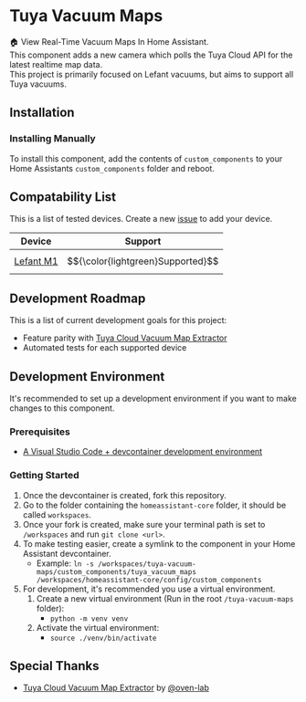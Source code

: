# Tuya Vacuum Maps

🏠 View Real-Time Vacuum Maps In Home Assistant.<br>
This component adds a new camera which polls the Tuya Cloud API for the latest realtime map data.<br>
This project is primarily focused on Lefant vacuums, but aims to support all Tuya vacuums.

## Installation

### Installing Manually

To install this component, add the contents of `custom_components` to your Home Assistants `custom_components` folder and reboot.

## Compatability List

This is a list of tested devices.
Create a new [issue](https://github.com/jaidenlab/tuya-vacuum-maps/issues) to add your device.

| Device                                                | Support                           |
| ----------------------------------------------------- | --------------------------------- |
| [Lefant M1](https://www.lefant.com/en-ca/products/m1) | $${\color{lightgreen}Supported}$$ |

## Development Roadmap

This is a list of current development goals for this project:

- Feature parity with [Tuya Cloud Vacuum Map Extractor](https://github.com/oven-lab/tuya_cloud_map_extractor)
- Automated tests for each supported device

## Development Environment

It's recommended to set up a development environment if you want to make changes to this component.

### Prerequisites

- [A Visual Studio Code + devcontainer development environment](https://developers.home-assistant.io/docs/development_environment)

### Getting Started

1. Once the devcontainer is created, fork this repository.
2. Go to the folder containing the `homeassistant-core` folder, it should be called `workspaces`.
3. Once your fork is created, make sure your terminal path is set to `/workspaces` and run `git clone <url>`.
4. To make testing easier, create a symlink to the component in your Home Assistant devcontainer.
   - Example: `ln -s /workspaces/tuya-vacuum-maps/custom_components/tuya_vacuum_maps /workspaces/homeassistant-core/config/custom_components`
5. For development, it's recommended you use a virtual environment.
   1. Create a new virtual environment (Run in the root `/tuya-vacuum-maps` folder):
      - `python -m venv venv`
   2. Activate the virtual environment:
      - `source ./venv/bin/activate`

## Special Thanks

- [Tuya Cloud Vacuum Map Extractor](https://github.com/oven-lab/tuya_cloud_map_extractor) by [@oven-lab](https://github.com/oven-lab)
